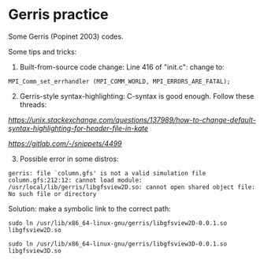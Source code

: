 # Gerris practice

Some Gerris (Popinet 2003) codes.

Some tips and tricks:
1. Built-from-source code change:
Line 416 of "init.c":
change to:
```
MPI_Comm_set_errhandler (MPI_COMM_WORLD, MPI_ERRORS_ARE_FATAL);
```
2. Gerris-style syntax-highlighting:
C-syntax is good enough. Follow these threads:

*https://unix.stackexchange.com/questions/137989/how-to-change-default-syntax-highlighting-for-header-file-in-kate*

*https://gitlab.com/-/snippets/4499*

3. Possible error in some distros:
```
gerris: file `column.gfs' is not a valid simulation file
column.gfs:212:12: cannot load module: /usr/local/lib/gerris/libgfsview2D.so: cannot open shared object file: No such file or directory
```
Solution: make a symbolic link to the correct path:
```
sudo ln /usr/lib/x86_64-linux-gnu/gerris/libgfsview2D-0.0.1.so libgfsview2D.so

sudo ln /usr/lib/x86_64-linux-gnu/gerris/libgfsview3D-0.0.1.so libgfsview3D.so
```
